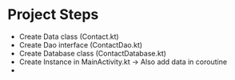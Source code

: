 
# Project Steps

- Create Data class  (Contact.kt)
- Create Dao interface (ContactDao.kt)
- Create Database class (ContactDatabase.kt)
- Create Instance in MainActivity.kt -> Also add data in coroutine
- 